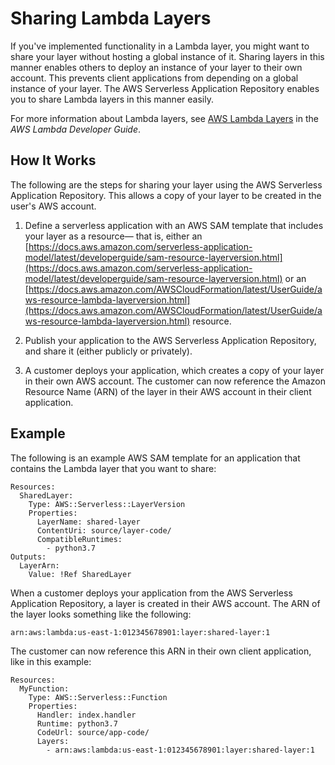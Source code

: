 # Sharing Lambda Layers<a name="sharing-lambda-layers"></a>

If you've implemented functionality in a Lambda layer, you might want to share your layer without hosting a global instance of it\. Sharing layers in this manner enables others to deploy an instance of your layer to their own account\. This prevents client applications from depending on a global instance of your layer\. The AWS Serverless Application Repository enables you to share Lambda layers in this manner easily\.

For more information about Lambda layers, see [AWS Lambda Layers](https://docs.aws.amazon.com/lambda/latest/dg/configuration-layers.html) in the *AWS Lambda Developer Guide*\.

## How It Works<a name="sharing-lambda-layers-how-it-works"></a>

The following are the steps for sharing your layer using the AWS Serverless Application Repository\. This allows a copy of your layer to be created in the user's AWS account\.

1. Define a serverless application with an AWS SAM template that includes your layer as a resource— that is, either an [https://docs.aws.amazon.com/serverless-application-model/latest/developerguide/sam-resource-layerversion.html](https://docs.aws.amazon.com/serverless-application-model/latest/developerguide/sam-resource-layerversion.html) or an [https://docs.aws.amazon.com/AWSCloudFormation/latest/UserGuide/aws-resource-lambda-layerversion.html](https://docs.aws.amazon.com/AWSCloudFormation/latest/UserGuide/aws-resource-lambda-layerversion.html) resource\.

1. Publish your application to the AWS Serverless Application Repository, and share it \(either publicly or privately\)\.

1. A customer deploys your application, which creates a copy of your layer in their own AWS account\. The customer can now reference the Amazon Resource Name \(ARN\) of the layer in their AWS account in their client application\.

## Example<a name="sharing-layers-example"></a>

The following is an example AWS SAM template for an application that contains the Lambda layer that you want to share:

```
Resources:
  SharedLayer:
    Type: AWS::Serverless::LayerVersion
    Properties:
      LayerName: shared-layer
      ContentUri: source/layer-code/
      CompatibleRuntimes:
        - python3.7
Outputs:
  LayerArn:
    Value: !Ref SharedLayer
```

When a customer deploys your application from the AWS Serverless Application Repository, a layer is created in their AWS account\. The ARN of the layer looks something like the following:

`arn:aws:lambda:us-east-1:012345678901:layer:shared-layer:1`

The customer can now reference this ARN in their own client application, like in this example:

```
Resources:
  MyFunction:
    Type: AWS::Serverless::Function
    Properties:
      Handler: index.handler
      Runtime: python3.7
      CodeUrl: source/app-code/
      Layers:
        - arn:aws:lambda:us-east-1:012345678901:layer:shared-layer:1
```